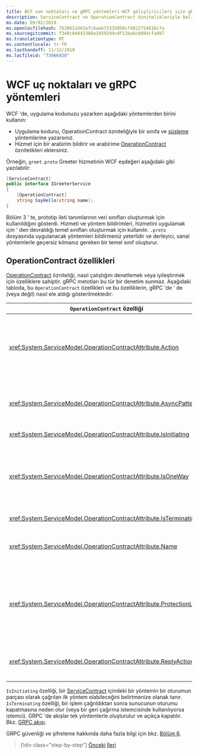 ```yaml
---
title: WCF son noktaları ve gRPC yöntemleri-WCF geliştiricileri için gRPC
description: ServiceContract ve OperationContract öznitelikleriyle belirtilen WCF uç noktalarının karşılaştırılması ve Protoarabelleğe göre belirtilen gRPC yöntemleri
ms.date: 09/02/2019
ms.openlocfilehash: 763862a363afc6aab72335050cf4822754816c7a
ms.sourcegitcommit: f348c84443380a1959294cdf12babcb804cfa987
ms.translationtype: MT
ms.contentlocale: tr-TR
ms.lasthandoff: 11/12/2019
ms.locfileid: "73966920"
---
```

# <a name="wcf-endpoints-and-grpc-methods"></a>WCF uç noktaları ve gRPC yöntemleri

WCF 'de, uygulama kodunuzu yazarken aşağıdaki yöntemlerden birini kullanın:

- Uygulama kodunu, OperationContract özniteliğiyle bir sınıfa ve [süsleme](xref:System.ServiceModel.OperationContractAttribute) yöntemlerine yazarsınız.
- Hizmet için bir arabirim bildirir ve arabirime [OperationContract](xref:System.ServiceModel.OperationContractAttribute) öznitelikleri eklersiniz.

Örneğin, `greet.proto` Greeter hizmetinin WCF eşdeğeri aşağıdaki gibi yazılabilir:

```csharp
[ServiceContract]
public interface IGreeterService
{
    [OperationContract]
    string SayHello(string name);
}
```

Bölüm 3 ' te, prototip ileti tanımlarının veri sınıfları oluşturmak için kullanıldığını gösterdi. Hizmeti ve yöntem bildirimleri, hizmetini uygulamak için ' den devraldığı temel sınıfları oluşturmak için kullanılır. `.proto` dosyasında uygulanacak yöntemleri bildirmeniz yeterlidir ve derleyici, sanal yöntemlerle geçersiz kılmanız gereken bir temel sınıf oluşturur.

## <a name="operationcontract-properties"></a>OperationContract özellikleri

[OperationContract](xref:System.ServiceModel.OperationContractAttribute) özniteliği, nasıl çalıştığını denetlemek veya iyileştirmek için özelliklere sahiptir. gRPC metotları bu tür bir denetim sunmaz. Aşağıdaki tabloda, bu `OperationContract` özellikleri ve bu özelliklerin, gRPC 'de ' de (veya değil) nasıl ele aldığı gösterilmektedir:

| `OperationContract` özelliği | gRPC                                             |
| ---------------------------- | ------------------------------------------------ |
| <xref:System.ServiceModel.OperationContractAttribute.Action>             | İşlemi tanımlayan URI. gRPC, `.proto` dosyasından `package`, `service` ve `rpc` adını kullanır. |
| <xref:System.ServiceModel.OperationContractAttribute.AsyncPattern>       | Tüm gRPC hizmet yöntemleri `Task` nesneleri döndürür. |
| <xref:System.ServiceModel.OperationContractAttribute.IsInitiating>       | Aşağıdaki nota bakın. |
| <xref:System.ServiceModel.OperationContractAttribute.IsOneWay>           | Tek yönlü gRPC yöntemleri `Empty` sonuçları döndürür veya istemci akışını kullanır. |
| <xref:System.ServiceModel.OperationContractAttribute.IsTerminating>      | Aşağıdaki nota bakın. |
| <xref:System.ServiceModel.OperationContractAttribute.Name>               | GRPC 'de anlamı olmayan SOAP ile ilgili. |
| <xref:System.ServiceModel.OperationContractAttribute.ProtectionLevel>    | İleti şifrelemesi yok; ağ şifrelemesi aktarım katmanında işlendi (HTTP/2 üzerinden TLS). |
| <xref:System.ServiceModel.OperationContractAttribute.ReplyAction>        | GRPC 'de anlamı olmayan SOAP ile ilgili. |

`IsInitiating` özelliği, bir [ServiceContract](xref:System.ServiceModel.ServiceContractAttribute) içindeki bir yöntemin bir oturumun parçası olarak çağrılan ilk yöntem olabileceğini belirtmenize olanak tanır. `IsTerminating` özelliği, bir işlem çağrıldıktan sonra sunucunun oturumu kapatmasına neden olur (veya bir geri çağırma istemcisinde kullanılıyorsa istemci). GRPC 'de akışlar tek yöntemlerle oluşturulur ve açıkça kapatılır. Bkz. [GRPC akışı](rpc-types.md#grpc-streaming).

GRPC güvenliği ve şifreleme hakkında daha fazla bilgi için bkz. [Bölüm 6](security.md).

>[!div class="step-by-step"]
>[Önceki](wcf-services-to-grpc-comparison.md)
>[İleri](wcf-bindings.md)
